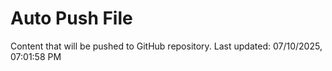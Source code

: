 # Auto Push File

Content that will be pushed to GitHub repository.
Last updated: 07/10/2025, 07:01:58 PM